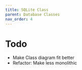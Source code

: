 ```yaml
---
title: SQLite Class
parent: Database Classes
nav_order: 4
---
```


# Todo
* Make Class diagram fit better
* Refactor: Make less monolithic



